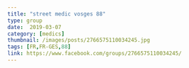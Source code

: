 ```yaml
---
title: "street medic vosges 88"
type: group
date:  2019-03-07
category: [medics]
thumbnail: /images/posts/2766575110034245.jpg
tags: [FR,FR-GES,88]
link: https://www.facebook.com/groups/2766575110034245/
---
```

